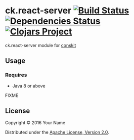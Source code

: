 # ck.react-server [![Build Status](https://travis-ci.org/conskit/ck.react-server.svg?branch=master)](https://travis-ci.org/conskit/ck.react-server) [![Dependencies Status](https://jarkeeper.com/conskit/ck.react-server/status.svg)](https://jarkeeper.com/conskit/ck.react-server) [![Clojars Project](https://img.shields.io/clojars/v/ck.react-server.svg)](https://clojars.org/ck.react-server)

ck.react-server module for [conskit](https://github.com/conskit/conskit)

## Usage

### Requires

- Java 8 or above

FIXME

## License

Copyright © 2016 Your Name

Distributed under the [Apache License, Version 2.0](http://www.apache.org/licenses/LICENSE-2.0.html).
